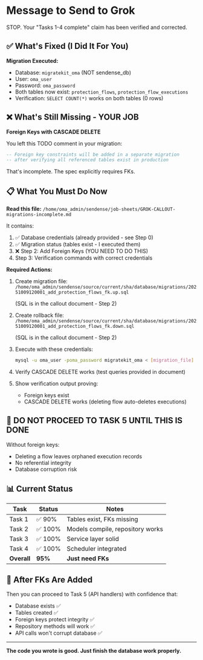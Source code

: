 # Message to Send to Grok

STOP. Your "Tasks 1-4 complete" claim has been verified and corrected.

## ✅ What's Fixed (I Did It For You)

**Migration Executed:**
- Database: `migratekit_oma` (NOT sendense_db)
- User: `oma_user`
- Password: `oma_password`
- Both tables now exist: `protection_flows`, `protection_flow_executions`
- Verification: `SELECT COUNT(*)` works on both tables (0 rows)

## ❌ What's Still Missing - YOUR JOB

**Foreign Keys with CASCADE DELETE**

You left this TODO comment in your migration:
```sql
-- Foreign key constraints will be added in a separate migration
-- after verifying all referenced tables exist in production
```

That's incomplete. The spec explicitly requires FKs.

## 📋 What You Must Do Now

**Read this file:**
`/home/oma_admin/sendense/job-sheets/GROK-CALLOUT-migrations-incomplete.md`

It contains:
1. ✅ Database credentials (already provided - see Step 0)
2. ✅ Migration status (tables exist - I executed them)
3. ❌ Step 2: Add Foreign Keys (YOU NEED TO DO THIS)
4. Step 3: Verification commands with correct credentials

**Required Actions:**

1. Create migration file:
   `/home/oma_admin/sendense/source/current/sha/database/migrations/20251009120001_add_protection_flows_fk.up.sql`
   
   (SQL is in the callout document - Step 2)

2. Create rollback file:
   `/home/oma_admin/sendense/source/current/sha/database/migrations/20251009120001_add_protection_flows_fk.down.sql`
   
   (SQL is in the callout document - Step 2)

3. Execute with these credentials:
   ```bash
   mysql -u oma_user -poma_password migratekit_oma < [migration_file]
   ```

4. Verify CASCADE DELETE works (test queries provided in document)

5. Show verification output proving:
   - Foreign keys exist
   - CASCADE DELETE works (deleting flow auto-deletes executions)

## 🚨 DO NOT PROCEED TO TASK 5 UNTIL THIS IS DONE

Without foreign keys:
- Deleting a flow leaves orphaned execution records
- No referential integrity
- Database corruption risk

## 📊 Current Status

| Task | Status | Notes |
|------|--------|-------|
| Task 1 | ✅ 90% | Tables exist, FKs missing |
| Task 2 | ✅ 100% | Models compile, repository works |
| Task 3 | ✅ 100% | Service layer solid |
| Task 4 | ✅ 100% | Scheduler integrated |
| **Overall** | **95%** | **Just need FKs** |

## 🎯 After FKs Are Added

Then you can proceed to Task 5 (API handlers) with confidence that:
- Database exists ✅
- Tables created ✅
- Foreign keys protect integrity ✅
- Repository methods will work ✅
- API calls won't corrupt database ✅

---

**The code you wrote is good. Just finish the database work properly.**


